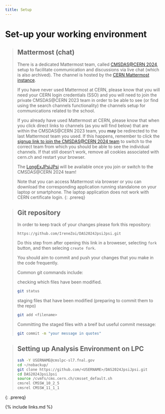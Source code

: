 ```yaml
---
title: Setup
---
```

# Set-up your working environment


> ## Mattermost (chat)
> There is a dedicated Mattermost team, called [CMSDAS@CERN 2024](https://mattermost.web.cern.ch/signup_user_complete/?id=7hedxbi647dbbqouez9449g3ba&md=link&sbr=su), setup to facilitate communication and discussions via live chat (which is also archived). The channel is hosted by the [CERN Mattermost instance](https://mattermost.web.cern.ch/).
> 
> If you have never used Mattermost at CERN, please know that you will need your CERN login credentials (SSO) and you will need to join the private CMSDAS@CERN 2023 team in order to be able to see (or find using the search channels functionality) the channels setup for communications related to the school.
> 
> If you already have used Mattermost at CERN, please know that when you click direct links to channels (as you will find below) that are within the CMSDAS@CERN 2023 team, you **may** be redirected to the last Mattermost team you used. If this happens, remember to click the [signup link to join the CMSDAS@CERN 2024 team](https://mattermost.web.cern.ch/signup_user_complete/?id=7hedxbi647dbbqouez9449g3ba&md=link&sbr=su) to switch to the correct team from which you should be able to see the individual channels. If that still doesn’t work, remove all cookies associated with cern.ch and restart your browser.
> 
> The [LongExJPsiJPsi](https://mattermost.web.cern.ch/cmsdaslpc2024/channels/longexjpsijpsi) will be available once you join or switch to the CMSDAS@CERN 2024 team!
> 
> Note that you can access Mattermost via browser or you can download the corresponding application running standalone on your laptop or smartphone. The laptop application does not work with CERN certificate login.
{: .prereq}

> ## Git repository
>
> In order to keep track of your changes please fork this repository:
> ~~~
> https://github.com/IreneZoi/DAS2024JpsiJpsi.git
> ~~~
> Do this step from after opening this link in a broweser, selecting `fork` button, and then selecing `create fork`.
> 
> You should aim to commit and push your changes that you make in the code frequently.
> 
> Common git commands include:
> 
> checking which files have been modified.
> ~~~bash
> git status
> ~~~
>
> staging files that have been modified (preparing to commit them to the repo)
> ~~~bash
> git add <filename>
> ~~~
> 
> Committing the staged files with a breif but useful commit message:
> ~~~bash
> git commit -m "your message in quotes"
> ~~~


> ## Setting up Analysis Environment on LPC
>
> ~~~bash
> ssh -Y USERNAME@cmslpc-sl7.fnal.gov
> cd ~/nobackup/
> git clone https://github.com/<USERNAME>/DAS2024JpsiJpsi.git
> cd DAS2024JpsiJpsi
> source /cvmfs/cms.cern.ch/cmsset_default.sh
> cmsrel CMSSW_10_2_5
> cmsrel CMSSW_11_1_1
> ~~~
>
{: .prereq}

{% include links.md %}
